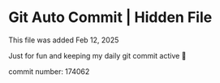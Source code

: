 # Git Auto Commit | Hidden File

This file was added Feb 12, 2025

Just for fun and keeping my daily git commit active 🤪

commit number: 174062
